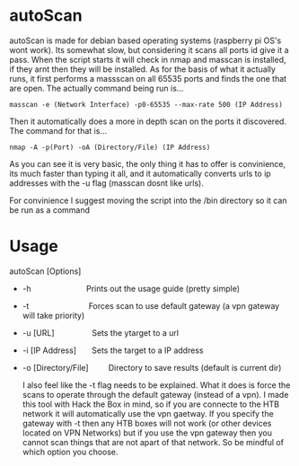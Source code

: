 # autoScan

autoScan is made for debian based operating systems (raspberry pi OS's wont work). Its somewhat slow, but considering it scans all ports id give it a pass. When the script starts it will check in nmap and 
masscan is installed, if they arnt then they will be installed. As for the basis of what it actually runs, it first performs a massscan 
on all 65535 ports and finds the one that are open. The actually command being run is...
```
masscan -e (Network Interface) -p0-65535 --max-rate 500 (IP Address)
```
Then it automatically does a more in depth scan on the ports it discovered. The command for that is...
```
nmap -A -p(Port) -oA (Directory/File) (IP Address)
```
As you can see it is very basic, the only thing it has to offer is convinience, its much faster than typing it all, and it automatically
converts urls to ip addresses with the -u flag (masscan dosnt like urls). 

For convinience I suggest moving the script into the /bin directory so it can be run as a command

# Usage

autoScan [Options]

- -h &nbsp; &nbsp; &nbsp; &nbsp; &nbsp; &nbsp; &nbsp; &nbsp; &nbsp; &nbsp; &nbsp; &nbsp; Prints out the usage guide (pretty simple) 
- -t &nbsp; &nbsp; &nbsp; &nbsp; &nbsp; &nbsp; &nbsp; &nbsp; &nbsp; &nbsp; &nbsp; &nbsp; &nbsp; Forces scan to use default gateway (a vpn gateway will take priority) 
- -u [URL] &nbsp; &nbsp; &nbsp; &nbsp; &nbsp; &nbsp; &nbsp; &nbsp; Sets the ytarget to a url 
- -i [IP Address] &nbsp; &nbsp; &nbsp; Sets the target to a IP address 
- -o [Directory/File] &nbsp; &nbsp; &nbsp; &nbsp; Directory to save results (default is current dir) 

  I also feel like the -t flag needs to be explained. What it does is force the scans to operate through the default gateway (instead of a vpn). I made this tool with Hack the Box in mind, so if you are connecte to the HTB network it will automatically use the vpn gaetway. If you specify the gateway with -t then any HTB boxes will not work (or other devices located on VPN Networks) but if you use the vpn gateway then you cannot scan things that are not apart of that network. So be mindful of which option you choose.
  
